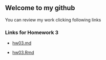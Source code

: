 ## Welcome to my github 
   You can review my work clicking following links
### Links for Homework 3

 - [hw03.md](https://github.com/xinyaofan/STAT545-hw-fan-xinyao/blob/master/hw03/hw03.md)

 - [hw03.Rmd](https://github.com/xinyaofan/STAT545-hw-fan-xinyao/blob/master/hw03/hw03.Rmd)
